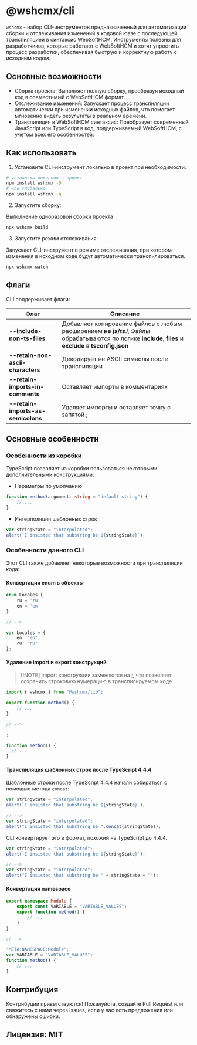 # @wshcmx/cli

`wshcmx` - набор CLI-инструментов предназначенный для автоматизации сборки и отслеживания изменений в кодовой юазе с последующей транспиляцией в синтаксис WebSoftHCM.
Инструменты полезны для разработчиков, которые работают с WebSoftHCM и хотят упростить процесс разработки, обеспечивая быструю и корректную работу с исходным кодом.

## Основные возможности
- Сборка проекта: Выполняет полную сборку, преобразуя исходный код в совместимый с WebSoftHCM формат.
- Отслеживание изменений: Запускает процесс транспиляции автоматически при изменении исходных файлов, что помогает мгновенно видеть результаты в реальном времени.
- Транспиляция в WebSoftHCM синтаксис: Преобразует современный JavaScript или TypeScript в код, поддерживаемый WebSoftHCM, с учетом всех его особенностей.

## Как использовать
1. Установите CLI-инструмент локально в проект при необходимости:

```bash
# установка локально в проект
npm install wshcmx -D
# или глобально
npm install wshcmx -g
```

2. Запустите сборку:

Выполнение одноразовой сборки проекта

```bash
npx wshcmx build
```

3. Запустите режим отслеживания:

Запускает CLI-инструмент в режиме отслеживания, при котором изменения в исходном коде будут автоматически транспилироваться.

```bash
npx wshcmx watch
```

## Флаги
CLI поддерживает флаги:

| Флаг | Описание |
| - | - |
| **--include-non-ts-files** | Добавляет копирование файлов с любым расширением **не _js_/_ts_**.\ Файлы обрабатываются по логике **include**, **files** и **exclude** в **tsconfig.json** |
| **--retain-non-ascii-characters** | Декодирует не ASCII символы после транспиляции |
| **--retain-imports-in-comments** | Оставляет импорты в комментариях |
| **--retain-imports-as-semicolons** | Удаляет импорты и оставляет точку с запятой ; |

## Основные особенности

### Особенности из коробки

TypeScript позволяет из коробки пользоваться некоторыми дополнительными конструкциями:

- Параметры по умолчанию

```ts
function method(argument: string = "default string") {
    // ...
}
```

- Интерполяция шаблонных строк

```ts
var stringState = "interpolated";
alert(`I insisted that substring be ${stringState}`);
```

### Особенности данного CLI

Этот CLI также добавляет некоторые возможности при транспиляции кода:

#### Конвертация enum в объекты

```ts
enum Locales {
    ru = 'ru'
    en = 'en'
}

// -->

var Locales = {
    en: "en",
    ru: "ru"
};
```

#### Удаление import и export конструкций

> [!NOTE] import конструкции заменяются на ;, что позволяет сохранить строковую нумерацию в транспилируемом коде

```ts
import { wshcmx } from "@wshcmx/lib";

export function method() {
    // ...
}

// -->

;

function method() {
  // ...
}
```

#### Транспиляция шаблонных строк после TypeScript 4.4.4

Шаблонные строки после TypeScript 4.4.4 начали собираться с помощью метода `concat`:

```ts
var stringState = "interpolated";
alert(`I insisted that substring be ${stringState}`);

// -->
var stringState = "interpolated";
alert("I insisted that substring be ".concat(stringState));
```

CLI конвертирует это в формат, похожий на TypeScript до 4.4.4.


```ts
var stringState = "interpolated";
alert(`I insisted that substring be ${stringState}`);

// -->
var stringState = "interpolated";
alert("I insisted that substring be " + stringState + "");
```

#### Конвертация namespace

```ts
export namespace Module {
    export const VARIABLE = "VARIABLE_VALUES";
    export function method() {
        // ...
    }
}

// -->

"META:NAMESPACE:Module";
var VARIABLE = "VARIABLE_VALUES";
function method() {
    // ...
}
```

## Контрибуция
Контрибуции приветствуются! Пожалуйста, создайте Pull Request или свяжитесь с нами через Issues, если у вас есть предложения или обнаружены ошибки.

## Лицензия: MIT